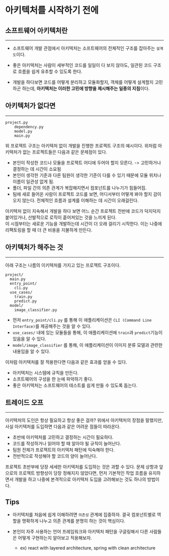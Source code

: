 # 아키텍처를 시작하기 전에

## 소프트웨어 아키텍처란
---
- 소프트웨어 개발 관점에서 아키텍처는 소프트웨어의 전체적인 구조를 잡아주는 `설계도`이다.   

- 좋은 아키텍처는 사람이 세부적인 코드를 일일이 다 보지 않아도, 일관된 코드 구조로 흐름을 쉽게 유추할 수 있도록 한다.  
- 개발을 하다보면 코드를 어떻게 분리하고 모듈화할지, 객체를 어떻게 설계할지 고민하곤 하는데, **아키텍처는 이러한 고민에 방향을 제시해주는 일종의 지침**이다.

## 아키텍처가 없다면
---

```
project.py
    dependency.py
    model.py
    main.py
```
위 프로젝트 구조는 아키텍처 없이 개발을 진행한 프로젝트 구조의 예시이다. 위처럼 아키텍처가 없는 프로젝트들은 다음과 같은 문제점이 있다. 
- 본인이 작성한 코드나 모듈을 프로젝트 어디에 두어야 할지 모른다. -> 고민하거나 결정하는 데 시간이 소요됨
- 본인이 생각한 기준과 다른 팀원이 생각한 기준이 다를 수 있기 때문에 모듈 위치나 이름이 일관성 없게 됨.
- 폴더, 파일 간의 의존 관계가 복잡해지면서 컴포넌트를 나누기가 힘들어짐.
- 팀에 새로 들어온 사람이 프로젝트 코드를 보면, 어디서부터 어떻게 봐야 할지 감이 오지 않는다. 전체적인 흐름과 설계를 이해하는 데 시간이 오래걸린다.  

아키텍처 없이 지속해서 개발을 하다 보면 어느 순간 프로젝트 전반에 코드가 덕지덕지 붙어있거나, 산발적으로 로직이 흩어져있는 것을 느끼게 된다.   
이 시점부터는 새로운 기능을 개발하는데 시간이 더 오래 걸리기 시작한다. 이는 나중에 리팩토링을 할 때 더 큰 비용을 지불하게 만든다.


## 아키텍처가 해주는 것
---
아래 구조는 나름의 이키텍처를 가지고 있는 프로젝트 구조이다. 
```
project/
  main.py
  entry_point/
    cli.py
  use_cases/
    train.py
    predict.py
  model/
    image_classifier.py
```
- 먼저 `entry_point/cli.py` 를 통해 이 애플리케이션은 `CLI (Command Line Interface)`를 제공해주는 것을 알 수 있다.
- `use_cases/` 내에 있는 모듈들을 통해, 이 애플리케이션에 `train`과 `predict`기능이 있음을 알 수 있다.
- `model/image_classifier` 를 통해, 이 애플리케이션이 이미지 분류 모델과 관련한 내용임을 알 수 있다.

이처럼 아키텍처를 잘 적용한다면 다음과 같은 효과를 얻을 수 있다.
- 아키텍처는 시스템에 규칙을 만든다.
- 소프트웨어의 구성을 한 눈에 파악하기 좋다.
- 좋은 아키텍처는 소프트웨어의 테스트를 쉽게 만들 수 있도록 돕는다.

## 트레이드 오프
---
아키텍처의 도인은 항상 필요하고 항상 좋은 걸까?
위에서 아키텍처의 장점을 말했지만, 사실 아키텍처를 도입하면 다음과 같은 어려운 점들이 따라온다.  

- 초반에 아키텍처를 고민하고 결정하는 시간이 필요하다.
- 코드를 작성하거나 읽어야 할 때 알아야 될 규칙이 늘어난다.  
- 팀원 전체가 프로젝트의 아키텍처 패턴에 익숙해야 한다.
- 전반적으로 작성해야 할 코드의 양이 늘어난다.  

프로젝트 초반부에 당장 세세한 아키텍처를 도입하는 것은 과할 수 있다. 문제 상항과 앞으로의 프로젝트 방향성이 당장 정해지지 않았다면, 먼저 기본적인 작업 흐름을 유지하면서 개발을 하고 나중에 본격적으로 아키텍처 도입을 고려해보는 것도 하나의 방법이다. 

## Tips

- 아키텍처를 처음에 쉽게 이해하려면 `의존성` 관계에 집중하자. 결국 컴포넌트별로 역할을 명확하게 나누고 의존 관계를 분명히 하는 것이 핵심이다.

- 본인이 자주 사용하는 언어 프레임워크와 아키텍처 패턴을 구글링해서 다른 사람들은 어떻게 구현하는지 알아보고 적용해보자.
    - ex) react with layered architecture, spring with clean architecture
